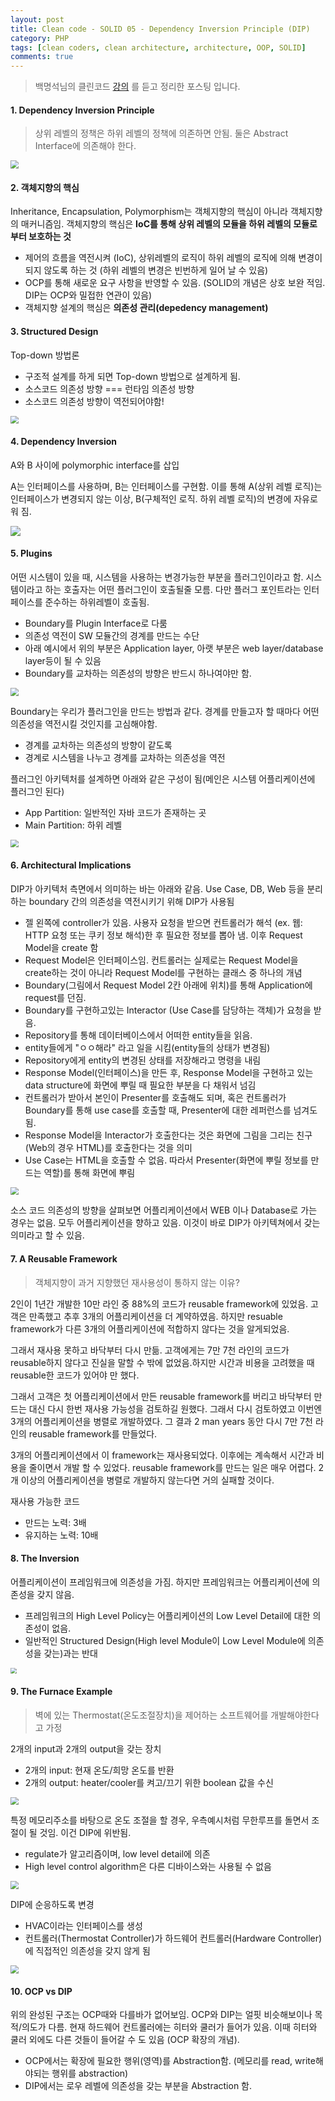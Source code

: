 ```yaml
---
layout: post
title: Clean code - SOLID 05 - Dependency Inversion Principle (DIP)
category: PHP
tags: [clean coders, clean architecture, architecture, OOP, SOLID]
comments: true
---
```


> 백명석님의 클린코드 [강의](https://www.youtube.com/playlist?list=PLuLb6MC4SOvXCRePHrb4e-EYadjZ9KHyH) 를 듣고 정리한 포스팅 입니다.
>



#### 1. Dependency Inversion Principle

> 상위 레벨의 정책은 하위 레벨의 정책에 의존하면 안됨. 둘은 Abstract Interface에 의존해야 한다.

<img src="/assets/php/dip01.png" style="zoom:80%;" />



#### 2. 객체지향의 핵심

Inheritance, Encapsulation, Polymorphism는 객체지향의 핵심이 아니라 객체지향의 매커니즘임. 객체지향의 핵심은 **IoC를 통해 상위 레벨의 모듈을 하위 레벨의 모듈로 부터 보호하는 것**

- 제어의 흐름을 역전시켜 (IoC), 상위레벨의 로직이 하위 레벨의 로직에 의해 변경이 되지 않도록 하는 것 (하위 레벨의 변경은 빈번하게 일어 날 수 있음)
- OCP를 통해 새로운 요구 사항을 반영할 수 있음. (SOLID의 개념은 상호 보완 적임. DIP는 OCP와 밀접한 연관이 있음)
- 객체지향 설계의 핵심은 **의존성 관리(depedency management)**



#### 3. Structured Design

Top-down 방법론

- 구조적 설계를 하게 되면 Top-down 방법으로 설계하게 됨.
- 소스코드 의존성 방향 === 런타임 의존성 방향
- 소스코드 의존성 방향이 역전되어야함!

<img src="/assets/php/dip02.png" style="zoom:80%;" />



#### 4. Dependency Inversion

A와 B 사이에 polymorphic interface를 삽입

A는 인터페이스를 사용하며, B는 인터페이스를 구현함. 이를 통해 A(상위 레벨 로직)는 인터페이스가 변경되지 않는 이상, B(구체적인 로직. 하위 레벨 로직)의 변경에 자유로워 짐. 

<img src="/assets/php/dip03.png" style="zoom:100%;" />



#### 5. Plugins

어떤 시스템이 있을 때, 시스템을 사용하는 변경가능한 부분을 플러그인이라고 함. 시스템이라고 하는 호출자는 어떤 플러그인이 호출될줄 모름. 다만 플러그 포인트라는 인터페이스를 준수하는 하위레벨이 호출됨.

- Boundary를 Plugin Interface로 다룸
- 의존성 역전이 SW 모듈간의 경계를 만드는 수단
- 아래 예시에서 위의 부분은 Application layer, 아랫 부분은 web layer/database layer등이 될 수 있음
- Boundary를 교차하는 의존성의 방향은 반드시 하나여야만 함.

<img src="/assets/php/dip04.png" style="zoom:80%;" />

Boundary는 우리가 플러그인을 만드는 방법과 같다. 경계를 만들고자 할 때마다 어떤 의존성을 역전시킬 것인지를 고심해야함.

- 경계를 교차하는 의존성의 방향이 같도록
- 경계로 시스템을 나누고 경계를 교차하는 의존성을 역전

플러그인 아키텍처를 설계하면 아래와 같은 구성이 됨(메인은 시스템 어플리케이션에 플러그인 된다) 

- App Partition: 일반적인 자바 코드가 존재하는 곳
- Main Partition: 하위 레벨

<img src="/assets/php/dip05.png" style="zoom:80%;" />



#### 6. Architectural Implications

DIP가 아키텍처 측면에서 의미하는 바는 아래와 같음. Use Case, DB, Web 등을 분리하는 boundary 간의 의존성을 역전시키기 위해 DIP가 사용됨

- 젤 왼쪽에 controller가 있음. 사용자 요청을 받으면 컨트롤러가 해석 (ex. 웹: HTTP 요청 또는 쿠키 정보 해석)한 후 필요한 정보를 뽑아 냄. 이후 Request Model을 create 함
- Request Model은 인터페이스임. 컨트롤러는 실제로는 Request Model을 create하는 것이 아니라 Request Model를 구현하는 클래스 중 하나의 개념
- Boundary(그림에서 Request Model 2칸 아래에 위치)를 통해 Application에 request를 던짐.
- Boundary를 구현하고있는 Interactor (Use Case를 담당하는 객체)가 요청을 받음.
- Repository를 통해 데이터베이스에서 어떠한 entity들을 읽음.
- entity들에게 "ㅇㅇ해라" 라고 일을 시킴(entity들의 상태가 변경됨)
- Repository에게 entity의 변경된 상태를 저장해라고 명령을 내림
- Response Model(인터페이스)을 만든 후, Response Model을 구현하고 있는 data structure에 화면에 뿌릴 때 필요한 부분을 다 채워서 넘김
- 컨트롤러가 받아서 본인이 Presenter를 호출해도 되며, 혹은 컨트롤러가 Boundary를 통해 use case를 호출할 때, Presenter에 대한 레퍼런스를 넘겨도 됨.
- Response Model을 Interactor가 호출한다는 것은 화면에 그림을 그리는 친구(Web의 경우 HTML)를 호출한다는 것을 의미
- Use Case는 HTML을 호출할 수 없음. 따라서 Presenter(화면에 뿌릴 정보를 만드는 역할)를 통해  화면에 뿌림

<img src="/assets/php/dip06.png" style="zoom:80%;" />



소스 코드 의존성의 방향을 살펴보면 어플리케이션에서 WEB 이나 Database로 가는 경우는 없음. 모두 어플리케이션을 향하고 있음. 이것이 바로 DIP가 아키텍쳐에서 갖는 의미라고 할 수 있음.



#### 7. A Reusable Framework

>  객체지향이 과거 지향했던 재사용성이 통하지 않는 이유?

2인이 1년간 개발한 10만 라인 중 88%의 코드가 reusable framework에 있었음. 고객은 만족했고 추후 3개의 어플리케이션을 더 계약하였음. 하지만 resuable framework가 다른 3개의 어플리케이션에 적합하지 않다는 것을 알게되었음.

그래서 재사용 못하고 바닥부터 다시 만듦. 고객에게는 7만 7천 라인의 코드가 reusable하지 않다고 진실을 말할 수 밖에 없었음.하지만 시간과 비용을 고려했을 때 reusable한 코드가 있어야 만 했다.

그래서 고객은 첫 어플리케이션에서 만든 reusable framework를 버리고 바닥부터 만드는 대신 다시 한번 재사용 가능성을 검토하길 원했다. 그래서 다시 검토하였고 이번엔 3개의 어플리케이션을 병렬로 개발하였다. 그 결과 2 man years 동안 다시 7만 7천 라인의 reusable framework를 만들었다.

3개의 어플리케이션에서 이 framework는 재사용되었다. 이후에는 계속해서 시간과 비용을 줄이면서 개발 할 수 있었다. reusable framework를 만드는 일은 매우 어렵다. 2개 이상의 어플리케이션을 병렬로 개발하지 않는다면 거의 실패할 것이다.

재사용 가능한 코드

- 만드는 노력: 3배
- 유지하는 노력: 10배



#### 8. The Inversion

어플리케이션이 프레임워크에 의존성을 가짐. 하지만 프레임워크는 어플리케이션에 의존성을 갖지 않음. 

- 프레임워크의 High Level Policy는 어플리케이션의 Low Level Detail에 대한 의존성이 없음.
- 일반적인 Structured Design(High level Module이 Low Level Module에 의존성을 갖는)과는 반대

<img src="/assets/php/dip07.png" style="zoom:60%;" />



#### 9. The Furnace Example

> 벽에 있는 Thermostat(온도조절장치)을 제어하는 소프트웨어를 개발해야한다고 가정

2개의 input과 2개의 output을 갖는 장치

- 2개의 input: 현재 온도/희망 온도를 반환
- 2개의 output: heater/cooler를 켜고/끄기 위한 boolean 값을 수신

<img src="/assets/php/dip08.png" style="zoom:80%;" />

특정 메모리주소를 바탕으로 온도 조절을 할 경우, 우측예시처럼 무한루프를 돌면서 조절이 될 것임. 이건 DIP에 위반됨.

- regulate가 알고리즘이며, low level detail에 의존
- High level control algorithm은 다른 디바이스와는 사용될 수 없음

<img src="/assets/php/dip09.png" style="zoom:80%;" />

DIP에 순응하도록 변경

- HVAC이라는 인터페이스를 생성
- 컨트롤러(Thermostat Controller)가 하드웨어 컨트롤러(Hardware Controller)에 직접적인 의존성을 갖지 않게 됨

<img src="/assets/php/dip10.png" style="zoom:80%;" />



#### 10. OCP vs DIP

위의 완성된 구조는 OCP때와 다를바가 없어보임. OCP와 DIP는 얼핏 비슷해보이나 목적/의도가 다름. 현재 하드웨어 컨트롤러에는 히터와 쿨러가 들어가 있음. 이때 히터와 쿨러 외에도 다른 것들이 들어갈 수 도 있음 (OCP 확장의 개념). 

- OCP에서는 확장에 필요한 행위(영역)를 Abstraction함. (메모리를 read, write해야되는 행위를 abstraction)
- DIP에서는 로우 레벨에 의존성을 갖는 부분을 Abstraction 함.

